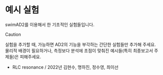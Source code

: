 # 예시 실험

swimAD2를 이용해서 한 기초적인 실험들입니다.

> [!CAUTION]
> 실험을 추가할 때, 가능하면 AD2의 기능을 부각하는 간단한 실험들만 추가해 주세요.
> 물리적 배경이 필요하거나, 측정보다 분석에 초점이 맞춰진 예시들(특히 최종보고서 주제들)은 피해주세요.

- RLC resonance / 2022년 김현수, 명하진, 정수영, 최이선